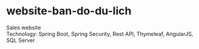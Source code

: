 # website-ban-do-du-lich
Sales website <br/>
Technology: Spring Boot, Spring Security, Rest API, Thymeleaf, AngularJS, SQL Server
